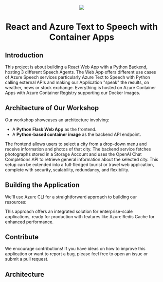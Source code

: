 <p align="center">
  <a href="https://skillicons.dev">
    <img src="https://skillicons.dev/icons?i=azure,react,nodejs,py,docker,vscode" />
  </a>
</p>

<h1 align="center">React and Azure Text to Speech with Container Apps</h1>

## Introduction

This project is about building a React Web App with a Python Backend, hosting 3 different Speech Agents. The Web App offers different use cases of Azure Speech services particularly Azure Text to Speech with Python calling external APIs and making our Application "speak" the results, on weather, news or stock exchange. Everything is hosted on Azure Container Apps with Azure Container Registry supporting our Docker Images.
## Architecture of Our Workshop

Our workshop showcases an architecture involving:

- A **Python Flask Web App** as the frontend.
- A **Python-based container image** as the backend API endpoint.

The frontend allows users to select a city from a drop-down menu and receive information and photos of that city. The backend service fetches photographs stored in a Storage Account and uses the OpenAI Chat Completions API to retrieve general information about the selected city. This setup can be extended into a full-fledged tourist or travel web application, complete with security, scalability, redundancy, and flexibility.

## Building the Application

We'll use Azure CLI for a straightforward approach to building our resources:


This approach offers an integrated solution for enterprise-scale applications, ready for production with features like Azure Redis Cache for enhanced performance.

## Contribute

We encourage contributions! If you have ideas on how to improve this application or want to report a bug, please feel free to open an issue or submit a pull request.

## Architecture
